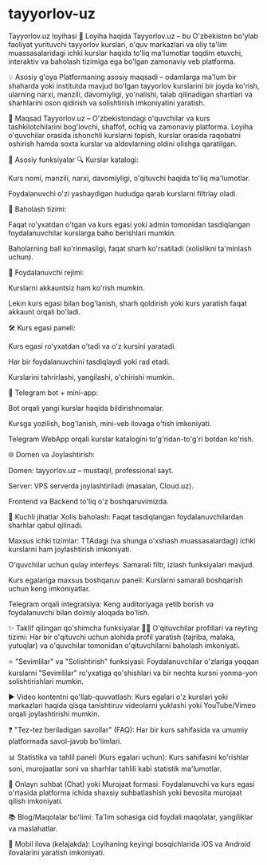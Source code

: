 # tayyorlov-uz
Tayyorlov.uz loyihasi
🎯 Loyiha haqida
Tayyorlov.uz – bu O'zbekiston bo'ylab faoliyat yurituvchi tayyorlov kurslari, o'quv markazlari va oliy ta'lim muassasalaridagi ichki kurslar haqida to'liq ma'lumotlar taqdim etuvchi, interaktiv va baholash tizimiga ega bo'lgan zamonaviy veb platforma.

💡 Asosiy g'oya
Platformaning asosiy maqsadi – odamlarga ma'lum bir shaharda yoki institutda mavjud bo'lgan tayyorlov kurslarini bir joyda ko'rish, ularning narxi, manzili, davomiyligi, yo'nalishi, talab qilinadigan shartlari va sharhlarini oson qidirish va solishtirish imkoniyatini yaratish.

🚀 Maqsad
Tayyorlov.uz – O'zbekistondagi o'quvchilar va kurs tashkilotchilarini bog'lovchi, shaffof, ochiq va zamonaviy platforma. Loyiha o'quvchilar orasida ishonchli kurslarni topish, kurslar orasida raqobatni oshirish hamda soxta kurslar va aldovlarning oldini olishga qaratilgan.

🔑 Asosiy funksiyalar
🔍 Kurslar katalogi:

Kurs nomi, manzili, narxi, davomiyligi, o'qituvchi haqida to'liq ma'lumotlar.

Foydalanuvchi o'zi yashaydigan hududga qarab kurslarni filtrlay oladi.

🧾 Baholash tizimi:

Faqat ro'yxatdan o'tgan va kurs egasi yoki admin tomonidan tasdiqlangan foydalanuvchilar kurslarga baho berishlari mumkin.

Baholarning ball ko'rinmasligi, faqat sharh ko'rsatiladi (xolislikni ta'minlash uchun).

👤 Foydalanuvchi rejimi:

Kurslarni akkauntsiz ham ko'rish mumkin.

Lekin kurs egasi bilan bog'lanish, sharh qoldirish yoki kurs yaratish faqat akkaunt orqali bo'ladi.

🛠 Kurs egasi paneli:

Kurs egasi ro'yxatdan o'tadi va o'z kursini yaratadi.

Har bir foydalanuvchini tasdiqlaydi yoki rad etadi.

Kurslarini tahrirlashi, yangilashi, o'chirishi mumkin.

📱 Telegram bot + mini-app:

Bot orqali yangi kurslar haqida bildirishnomalar.

Kursga yozilish, bog'lanish, mini-veb ilovaga o'tish imkoniyati.

Telegram WebApp orqali kurslar katalogini to'g'ridan-to'g'ri botdan ko'rish.

🌐 Domen va Joylashtirish:

Domen: tayyorlov.uz – mustaqil, professional sayt.

Server: VPS serverda joylashtiriladi (masalan, Cloud.uz).

Frontend va Backend to'liq o'z boshqaruvimizda.

💪 Kuchli jihatlar
Xolis baholash: Faqat tasdiqlangan foydalanuvchilardan sharhlar qabul qilinadi.

Maxsus ichki tizimlar: TTAdagi (va shunga o'xshash muassasalardagi) ichki kurslarni ham joylashtirish imkoniyati.

O'quvchilar uchun qulay interfeys: Samarali filtr, izlash funksiyalari mavjud.

Kurs egalariga maxsus boshqaruv paneli: Kurslarni samarali boshqarish uchun keng imkoniyatlar.

Telegram orqali integratsiya: Keng auditoriyaga yetib borish va foydalanuvchi bilan doimiy aloqada bo'lish.

✨ Taklif qilingan qo'shimcha funksiyalar
🧑‍🏫 O'qituvchilar profillari va reyting tizimi: Har bir o'qituvchi uchun alohida profil yaratish (tajriba, malaka, yutuqlar) va o'quvchilar tomonidan o'qituvchilarni baholash imkoniyati.

⭐ "Sevimlilar" va "Solishtirish" funksiyasi: Foydalanuvchilar o'zlariga yoqqan kurslarni "Sevimlilar" ro'yxatiga qo'shishlari va bir nechta kursni yonma-yon solishtirishlari mumkin.

▶️ Video kontentni qo'llab-quvvatlash: Kurs egalari o'z kurslari yoki markazlari haqida qisqa tanishtiruv videolarni yuklashi yoki YouTube/Vimeo orqali joylashtirishi mumkin.

❓ "Tez-tez beriladigan savollar" (FAQ): Har bir kurs sahifasida va umumiy platformada savol-javob bo'limlari.

📊 Statistika va tahlil paneli (Kurs egalari uchun): Kurs sahifasini ko'rishlar soni, murojaatlar soni va sharhlar tahlili kabi statistik ma'lumotlar.

💬 Onlayn suhbat (Chat) yoki Murojaat formasi: Foydalanuvchi va kurs egasi o'rtasida platforma ichida shaxsiy suhbatlashish yoki bevosita murojaat qilish imkoniyati.

📚 Blog/Maqolalar bo'limi: Ta'lim sohasiga oid foydali maqolalar, yangiliklar va maslahatlar.

📱 Mobil ilova (kelajakda): Loyihaning keyingi bosqichlarida iOS va Android ilovalarini yaratish imkoniyati.
